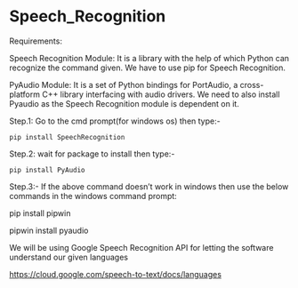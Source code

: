 # Speech_Recognition

Requirements:

Speech Recognition Module: It is a library with the help of which Python can recognize the command given. We have to use pip for Speech Recognition. 
 
PyAudio Module: It is a set of Python bindings for PortAudio, a cross-platform C++ library interfacing with audio drivers. We need to also install Pyaudio as the Speech Recognition module is dependent on it.

Step.1: Go to the cmd prompt(for windows os) then type:- 

    pip install SpeechRecognition

Step.2: wait for package to install then type:- 

    pip install PyAudio

Step.3:- If the above command doesn’t work in windows then use the below commands in the windows command prompt:
                       
   pip install pipwin
                        
   pipwin install pyaudio

We will be using Google Speech Recognition API for letting the software understand our given languages

https://cloud.google.com/speech-to-text/docs/languages
